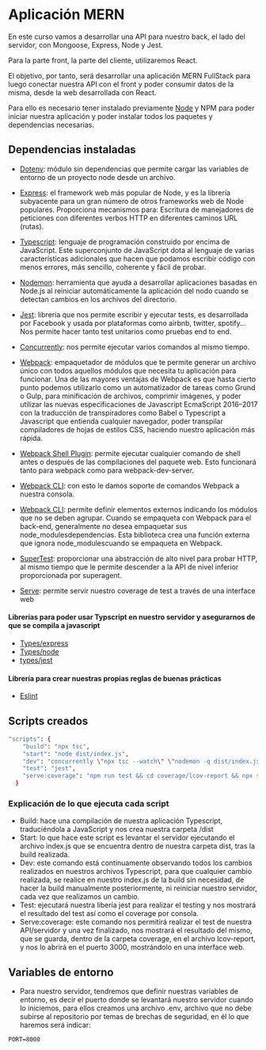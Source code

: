 
# Aplicación MERN

En este curso vamos a desarrollar una API para nuestro back, el lado del servidor, con Mongoose, Express, Node y Jest.

Para la parte front, la parte del cliente, utilizaremos React.

El objetivo, por tanto, será desarrollar una aplicación MERN FullStack para luego conectar nuestra API con el front y poder consumir datos de la misma, desde la web desarrollada con React.

Para ello es necesario tener instalado previamente [Node](https://nodejs.org/es/) y NPM para poder iniciar nuestra aplicación y poder instalar todos los paquetes y dependencias necesarias.

## Dependencias instaladas

- [Dotenv](https://www.npmjs.com/package/dotenv):
    módulo sin dependencias que permite cargar las variables de entorno de un proyecto node desde un archivo.

- [Express](https://www.npmjs.com/package/express):
    el framework web más popular de Node, y es la librería subyacente para un gran número de otros frameworks web de Node populares. Proporciona mecanismos para: Escritura de manejadores de peticiones con diferentes verbos HTTP en diferentes caminos URL (rutas).

- [Typescript](https://www.npmjs.com/package/typescript):
    lenguaje de programación construido por encima de JavaScript. Este superconjunto de JavaScript dota al lenguaje de varias características adicionales que hacen que podamos escribir código con menos errores, más sencillo, coherente y fácil de probar.

- [Nodemon](https://www.npmjs.com/package/nodemon):
    herramienta que ayuda a desarrollar aplicaciones basadas en Node.js al reiniciar automáticamente la aplicación del nodo cuando se detectan cambios en los archivos del directorio.

- [Jest](https://www.npmjs.com/package/jest):
    librería que nos permite escribir y ejecutar tests, es desarrollada por Facebook y usada por plataformas como airbnb, twitter, spotify... Nos permite hacer tanto test unitarios como pruebas end to end.

- [Concurrently](https://www.npmjs.com/package/concurrently):
    nos permite ejecutar varios comandos al mismo tiempo.

- [Webpack](https://www.npmjs.com/package/webpack):
    empaquetador de módulos que te permite generar un archivo único con todos aquellos módulos que necesita tu aplicación para funcionar. Una de las mayores ventajas de Webpack es que hasta cierto punto podemos utilizarlo como un automatizador de tareas como Grund o Gulp, para minificación de archivos, comprimir imágenes, y poder utilizar las nuevas especificaciones de Javascript EcmaScript 2016–2017 con la traducción de transpiradores como Babel o Typescript a Javascript que entienda cualquier navegador, poder transpilar compiladores de hojas de estilos CSS, haciendo nuestro aplicación más rápida.

- [Webpack Shell Plugin](https://www.npmjs.com/package/webpack-shell-plugin):
    permite ejecutar cualquier comando de shell antes o después de las compilaciones del paquete web. Esto funcionará tanto para webpack como para webpack-dev-server.

- [Webpack CLI](https://www.npmjs.com/package/webpack-cli):
    con esto le damos soporte de comandos Webpack a nuestra consola.

- [Webpack CLI](https://www.npmjs.com/package/webpack-node-externals):
    permite definir elementos externos indicando los módulos que no se deben agrupar. Cuando se empaqueta con Webpack para el back-end, generalmente no desea empaquetar sus node_modulesdependencias. Esta biblioteca crea una función externa que ignora node_modulescuando se empaqueta en Webpack.

- [SuperTest](https://www.npmjs.com/package/supertest):
    proporcionar una abstracción de alto nivel para probar HTTP, al mismo tiempo que le permite descender a la API de nivel inferior proporcionada por superagent.

- [Serve](https://www.npmjs.com/package/serve):
    permite servir nuestro coverage de test a través de una interface web

#### Librerías para poder usar Typscript en nuestro servidor y asegurarnos de que se compila a javascript

- [Types/express](https://www.npmjs.com/package/@types/express)
- [Types/node](https://www.npmjs.com/package/@types/node)
- [types/jest](https://www.npmjs.com/package/@types/node)

#### Librería para crear nuestras propias reglas de buenas prácticas

- [Eslint](https://www.npmjs.com/package/eslint)

## Scripts creados

```bash
"scripts": {
    "build": "npx tsc",
    "start": "node dist/index.js",
    "dev": "concurrently \"npx tsc --watch\" \"nodemon -q dist/index.js\"",
    "test": "jest",
    "serve:coverage": "npm run test && cd coverage/lcov-report && npx serve"
  }
```

### Explicación de lo que ejecuta cada script

- Build: hace una compilación de nuestra aplicación Typescript, traduciéndola a JavaScript y nos crea nuestra carpeta /dist
- Start: lo que hace este script es levantar el servidor ejecutando el archivo index.js que se encuentra dentro de nuestra carpeta dist, tras la build realizada.
- Dev: este comando está continuamente observando todos los cambios realizados en nuestros archivos Typescript, para que cualquier cambio realizada, se realice en nuestro index.js de la build sin necesidad, de hacer la build manualmente posteriormente, ni reiniciar nuestro servidor, cada vez que realizamos un cambio.
- Test: ejecutará nuestra libería jest para realizar el testing y nos mostrará el resultado del test así como el coverage por consola.
- Serve:coverage: este comando nos permitirá realizar el test de nuestra API/servidor y una vez finalizado, nos mostrará el resultado del mismo, que se guarda, dentro de la carpeta coverage, en el archivo lcov-report, y nos lo abrirá en el puerto 3000, mostrándolo en una interface web.

## Variables de entorno

- Para nuestro servidor, tendremos que definir nuestras variables de entorno, es decir el puerto donde se levantará nuestro servidor cuando lo iniciemos, para ellos creamos una archivo .env, archivo que no debe subirse al repositorio por temas de brechas de seguridad, en él lo que haremos será indicar:

```env
PORT=8000
